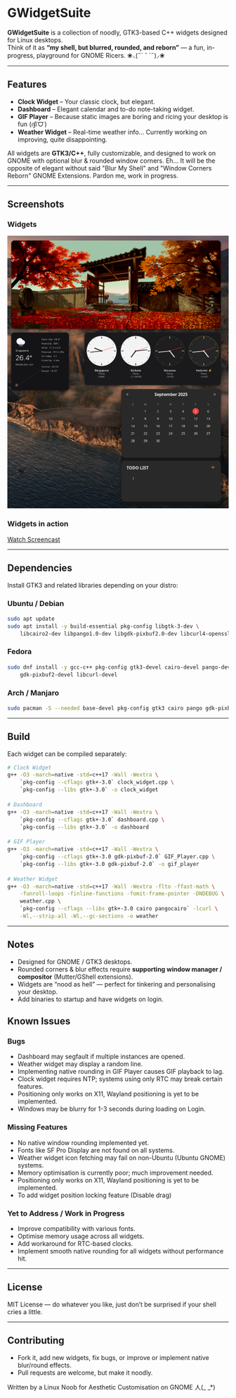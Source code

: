 # GWidgetSuite

**GWidgetSuite** is a collection of noodly, GTK3-based C++ widgets designed for Linux desktops.  
Think of it as **“my shell, but blurred, rounded, and reborn”** — a fun, in-progress, playground for GNOME Ricers. ❀⸜(˶´ ˘ `˶)⸝❀

---

## Features

- **Clock Widget** – Your classic clock, but elegant.  
- **Dashboard** – Elegant calendar and to-do note-taking widget.  
- **GIF Player** – Because static images are boring and ricing your desktop is fun (ദ്ദി˙ᗜ˙)  
- **Weather Widget** – Real-time weather info... Currently working on improving, quite disappointing.

All widgets are **GTK3/C++**, fully customizable, and designed to work on GNOME with optional blur & rounded window corners. Eh... It will be the opposite of elegant without said "Blur My Shell" and "Window Corners Reborn" GNOME Extensions. Pardon me, work in progress.

---

## Screenshots

### Widgets
![Example Widget](screenshots/Screenshot%20From%202025-09-05%2009-44-20.png)

### Widgets in action
[Watch Screencast](screenshots/Screencast%20From%202025-09-05%2009-43-17.mp4)

---

## Dependencies

Install GTK3 and related libraries depending on your distro:

### Ubuntu / Debian
```bash
sudo apt update
sudo apt install -y build-essential pkg-config libgtk-3-dev \
    libcairo2-dev libpango1.0-dev libgdk-pixbuf2.0-dev libcurl4-openssl-dev
```

### Fedora
```bash
sudo dnf install -y gcc-c++ pkg-config gtk3-devel cairo-devel pango-devel \
    gdk-pixbuf2-devel libcurl-devel
```

### Arch / Manjaro
```bash
sudo pacman -S --needed base-devel pkg-config gtk3 cairo pango gdk-pixbuf2 curl
```

---

## Build

Each widget can be compiled separately:

```bash
# Clock Widget
g++ -O3 -march=native -std=c++17 -Wall -Wextra \
    `pkg-config --cflags gtk+-3.0` clock_widget.cpp \
    `pkg-config --libs gtk+-3.0` -o clock_widget

# Dashboard
g++ -O3 -march=native -std=c++17 -Wall -Wextra \
    `pkg-config --cflags gtk+-3.0` dashboard.cpp \
    `pkg-config --libs gtk+-3.0` -o dashboard

# GIF Player
g++ -O3 -march=native -std=c++17 -Wall -Wextra \
    `pkg-config --cflags gtk+-3.0 gdk-pixbuf-2.0` GIF_Player.cpp \
    `pkg-config --libs gtk+-3.0 gdk-pixbuf-2.0` -o gif_player

# Weather Widget
g++ -O3 -march=native -std=c++17 -Wall -Wextra -flto -ffast-math \
    -funroll-loops -finline-functions -fomit-frame-pointer -DNDEBUG \
    weather.cpp \
    `pkg-config --cflags --libs gtk+-3.0 cairo pangocairo` -lcurl \
    -Wl,--strip-all -Wl,--gc-sections -o weather
```

---

## Notes

- Designed for GNOME / GTK3 desktops.  
- Rounded corners & blur effects require **supporting window manager / compositor** (Mutter/GShell extensions).  
- Widgets are “nood as hell” — perfect for tinkering and personalising your desktop.
- Add binaries to startup and have widgets on login.  

## Known Issues

### Bugs
- Dashboard may segfault if multiple instances are opened.
- Weather widget may display a random line.
- Implementing native rounding in GIF Player causes GIF playback to lag.
- Clock widget requires NTP; systems using only RTC may break certain features.
- Positioning only works on X11, Wayland positioning is yet to be implemented.
- Windows may be blurry for 1-3 seconds during loading on Login.

### Missing Features
- No native window rounding implemented yet.
- Fonts like SF Pro Display are not found on all systems.
- Weather widget icon fetching may fail on non-Ubuntu (Ubuntu GNOME) systems.
- Memory optimisation is currently poor; much improvement needed.
- Positioning only works on X11, Wayland positioning is yet to be implemented.
- To add widget position locking feature (Disable drag)

### Yet to Address / Work in Progress
- Improve compatibility with various fonts.
- Optimise memory usage across all widgets.
- Add workaround for RTC-based clocks.
- Implement smooth native rounding for all widgets without performance hit.

---

## License

MIT License — do whatever you like, just don’t be surprised if your shell cries a little.

---

## Contributing

- Fork it, add new widgets, fix bugs, or improve or implement native blur/round effects.  
- Pull requests are welcome, but make it noodly.

Written by a Linux Noob for Aesthetic Customisation on GNOME  人(_ _*)
